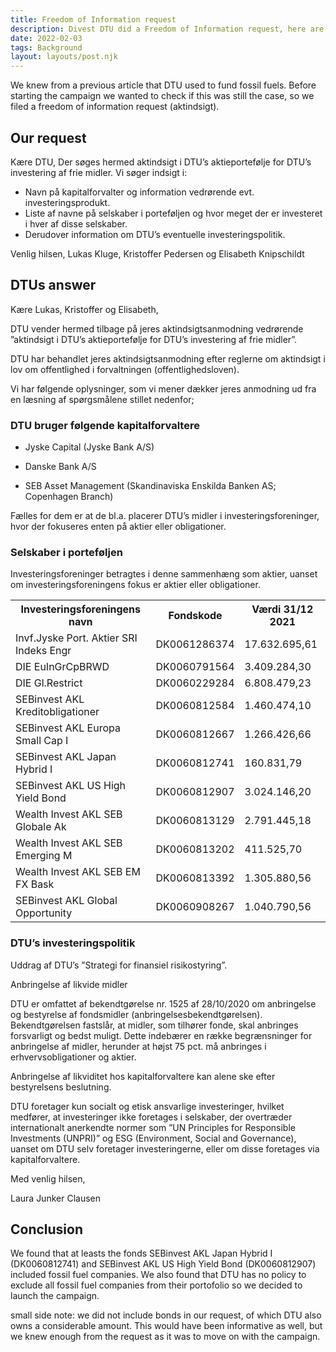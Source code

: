 ```yaml
---
title: Freedom of Information request
description: Divest DTU did a Freedom of Information request, here are the results
date: 2022-02-03
tags: Background
layout: layouts/post.njk
---
```


We knew from a previous article that DTU used to fund fossil fuels. Before starting the campaign we wanted to check if this was still the case, so we filed a freedom of information request (aktindsigt).

## Our request

Kære DTU,
Der søges hermed aktindsigt i DTU’s aktieportefølje for DTU’s investering af frie midler.
Vi søger indsigt i:
- Navn på kapitalforvalter og information vedrørende evt. investeringsprodukt.
- Liste af navne på selskaber i porteføljen og hvor meget der er investeret i hver af disse selskaber.
- Derudover information om DTU’s eventuelle investeringspolitik.

Venlig hilsen,
Lukas Kluge, Kristoffer Pedersen og Elisabeth Knipschildt


## DTUs answer


Kære Lukas, Kristoffer og Elisabeth,

DTU vender hermed tilbage på jeres aktindsigtsanmodning vedrørende ”aktindsigt i DTU’s aktieportefølje for DTU’s investering af frie midler”.

DTU har behandlet jeres aktindsigtsanmodning efter reglerne om aktindsigt i lov om offentlighed i forvaltningen (offentlighedsloven).

Vi har følgende oplysninger, som vi mener dækker jeres anmodning ud fra en læsning af spørgsmålene stillet nedenfor;


### DTU bruger følgende kapitalforvaltere

- Jyske Capital (Jyske Bank A/S)

- Danske Bank A/S

- SEB Asset Management (Skandinaviska Enskilda Banken AS; Copenhagen Branch)

Fælles for dem er at de bl.a. placerer DTU’s midler i investeringsforeninger, hvor der fokuseres enten på aktier eller obligationer. 


### Selskaber i porteføljen

Investeringsforeninger betragtes i denne sammenhæng som aktier, uanset om investeringsforeningens fokus er aktier eller obligationer.

 <table>
  <tr>
    <th>Investeringsforeningens navn</th>
    <th>Fondskode</th>
    <th>Værdi 31/12 2021</th>
  </tr>
  <tr>
    <td>Invf.Jyske Port. Aktier SRI Indeks Engr</td>
    <td>DK0061286374</td>
    <td>17.632.695,61</td>
  </tr>
  <tr>
    <td>DIE EuInGrCpBRWD</td>
    <td>DK0060791564</td>
    <td>3.409.284,30</td>
  </tr>
  <tr>
    <td>DIE Gl.Restrict</td>
    <td>DK0060229284</td>
    <td>6.808.479,23</td>
  </tr>
  <tr>
    <td>SEBinvest AKL Kreditobligationer</td>
    <td>DK0060812584</td>
    <td>1.460.474,10</td>
  </tr>
  <tr>
    <td>SEBinvest AKL Europa Small Cap I</td>
    <td>DK0060812667</td>
    <td>1.266.426,66</td>
  </tr>
  <tr>
    <td>SEBinvest AKL Japan Hybrid I</td>
    <td>DK0060812741</td>
    <td>160.831,79</td>
  </tr>
  <tr>
    <td>SEBinvest AKL US High Yield Bond</td>
    <td>DK0060812907</td>
    <td>3.024.146,20</td>
  </tr>
  <tr>
    <td>Wealth Invest AKL SEB Globale Ak</td>
    <td>DK0060813129</td>
    <td>2.791.445,18</td>
  </tr>
  <tr>
    <td>Wealth Invest AKL SEB Emerging M</td>
    <td>DK0060813202</td>
    <td>411.525,70</td>
  </tr>
  <tr>
    <td>Wealth Invest AKL SEB EM FX Bask </td>
    <td>DK0060813392</td>
    <td>1.305.880,56</td>
  </tr>
  <tr>
    <td>SEBinvest AKL Global Opportunity</td>
    <td>DK0060908267</td>
    <td>1.040.790,56</td>
  </tr>
</table> 

### DTU’s investeringspolitik

Uddrag af DTU’s ”Strategi for finansiel risikostyring”.

Anbringelse af likvide midler

DTU er omfattet af bekendtgørelse nr. 1525 af 28/10/2020 om anbringelse og bestyrelse af fondsmidler (anbringelsesbekendtgørelsen). Bekendtgørelsen fastslår, at midler, som tilhører fonde, skal anbringes forsvarligt og bedst muligt. Dette indebærer en række begrænsninger for anbringelse af midler, herunder at højst 75 pct. må anbringes i erhvervsobligationer og aktier. 

Anbringelse af likviditet hos kapitalforvaltere kan alene ske efter bestyrelsens beslutning.

DTU foretager kun socialt og etisk ansvarlige investeringer, hvilket medfører, at investeringer ikke foretages i selskaber, der overtræder internationalt anerkendte normer som ”UN Principles for Responsible Investments (UNPRI)” og ESG (Environment, Social and Governance), uanset om DTU selv foretager investeringerne, eller om disse foretages via kapitalforvaltere.

Med venlig hilsen,

Laura Junker Clausen

## Conclusion

We found that at leasts the fonds SEBinvest AKL Japan Hybrid I (DK0060812741) and SEBinvest AKL US High Yield Bond (DK0060812907) included fossil fuel companies. We also found that DTU has no policy to exclude all fossil fuel companies from their portofolio so we decided to launch the campaign.

small side note: we did not include bonds in our request, of which DTU also owns a considerable amount. This would have been informative as well, but we knew enough from the request as it was to move on with the campaign.